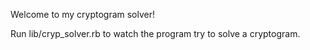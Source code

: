 Welcome to my cryptogram solver!

Run lib/cryp_solver.rb to watch the program try to solve a cryptogram.
